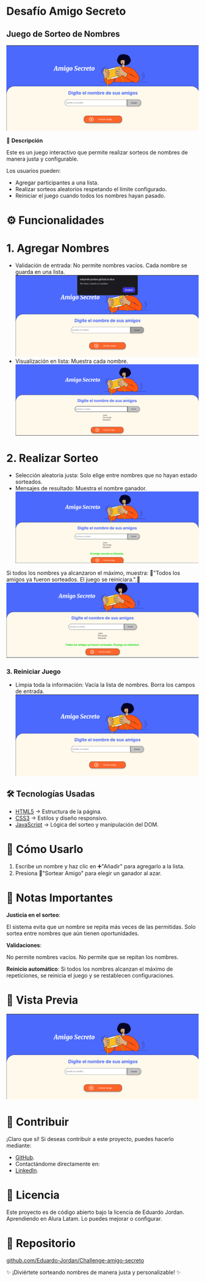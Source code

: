 # Desafío Amigo Secreto

## Juego de Sorteo de Nombres

![Inicio del juego](https://raw.githubusercontent.com/Eduardo-Jordan/Challenge-amigo-secreto/main/assest-readme/readmepng-1.png)


🎯 **Descripción**

Este es un juego interactivo que permite realizar sorteos de nombres de manera justa y configurable.

Los usuarios pueden:

- Agregar participantes a una lista.
- Realizar sorteos aleatorios respetando el límite configurado.
- Reiniciar el juego cuando todos los nombres hayan pasado.


# ⚙️ Funcionalidades

# 1. Agregar Nombres

- Validación de entrada:
 No permite nombres vacíos.
 Cada nombre se guarda en una lista.
![No permite nombres vacíos](https://raw.githubusercontent.com/Eduardo-Jordan/Challenge-amigo-secreto/main/assest-readme/readmepng-2.png)
- Visualización en lista: Muestra cada nombre.
![Muestra cada nombre](https://raw.githubusercontent.com/Eduardo-Jordan/Challenge-amigo-secreto/main/assest-readme/readmepng-3.png)


# 2. Realizar Sorteo

- Selección aleatoria justa:
 Solo elige entre nombres que no hayan estado sorteados.
- Mensajes de resultado: 
 Muestra el nombre ganador.
![Muestra el nombre ganador](https://raw.githubusercontent.com/Eduardo-Jordan/Challenge-amigo-secreto/main/assest-readme/readmepng-4.png)

 Si todos los nombres ya alcanzaron el máximo, muestra:
 🎉"Todos los amigos ya fueron sorteados. El juego se reiniciara.".🎉
 ![Todos los amigos ya fueron sorteados. El juego se reiniciara.](https://raw.githubusercontent.com/Eduardo-Jordan/Challenge-amigo-secreto/main/assest-readme/readmepng-5.png)

### 3. Reiniciar Juego
- Limpia toda la información:
  Vacía la lista de nombres.
  Borra los campos de entrada.
![ Limpia toda la información](https://raw.githubusercontent.com/Eduardo-Jordan/Challenge-amigo-secreto/main/assest-readme/readmepng-1.png)

## 🛠️ Tecnologías Usadas
- [HTML5](https://github.com/Eduardo-Jordan/Challenge-amigo-secreto/blob/main/index.html) → Estructura de la página.
- [CSS3](https://github.com/Eduardo-Jordan/Challenge-amigo-secreto/blob/main/style.css) → Estilos y diseño responsivo.
- [JavaScript](https://github.com/Eduardo-Jordan/Challenge-amigo-secreto/blob/main/app.js) → Lógica del sorteo y manipulación del DOM.

# 🚀 Cómo Usarlo

1. Escribe un nombre y haz clic en ➕"Añadir" para agregarlo a la lista.
2. Presiona 🎲"Sortear Amigo" para elegir un ganador al azar.

# 📌 Notas Importantes
**Justicia en el sorteo**:

 El sistema evita que un nombre se repita más veces de las permitidas. 
 Solo sortea entre nombres que aún tienen oportunidades.

 **Validaciones**:
 
 No permite nombres vacíos.
 No permite que se repitan los nombres.
 
 **Reinicio automático**: 
 Si todos los nombres alcanzan el máximo de repeticiones, se reinicia el juego y se restablecen configuraciones.

# 🎨 Vista Previa

![Vista previa del sorteo](https://raw.githubusercontent.com/Eduardo-Jordan/Challenge-amigo-secreto/main/assest-readme/readmepng-1.png)

# 🤝 Contribuir
¡Claro que sí! Si deseas contribuir a este proyecto, puedes hacerlo mediante:

- [GitHub](https://github.com/Eduardo-Jordan).
- Contactándome directamente en:
- [LinkedIn](https://www.linkedin.com/in/eduardo-jordan/).

# 📜 Licencia

Este proyecto es de código abierto bajo la licencia de Eduardo Jordan.
Aprendiendo en Alura Latam.
Lo puedes mejorar o configurar.

# 🔗 Repositorio

[github.com/Eduardo-Jordan/Challenge-amigo-secreto](https://github.com/Eduardo-Jordan/Challenge-amigo-secreto)

✨ ¡Diviértete sorteando nombres de manera justa y personalizable! ✨
